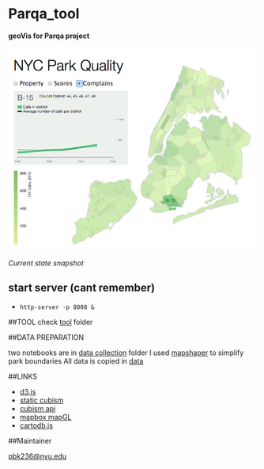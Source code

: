 Parqa_tool
==========
**geoVis for Parqa project**

![Current State](img/7.png "Current state")

*Current state snapshot*

## start server (cant remember)

- `http-server -p 8008 &`

##TOOL
check [tool](tool/) folder

##DATA PREPARATION

two notebooks are in [data collection](data_collection/) folder
I used [mapshaper](http://www.mapshaper.org/) to simplify park boundaries
All data is copied in [data](folder)


##LINKS

- [d3.js](http://d3js.org/)
- [static cubism](http://bl.ocks.org/bae25/10797393)
- [cubism api](https://github.com/square/cubism/wiki/Metric)
- [mapbox mapGL](https://github.com/mapbox/mapbox-gl-js)
- [cartodb.js](http://docs.cartodb.com/cartodb-platform/cartodb-js.html)

##Maintainer

[pbk236@nyu.edu](pbk236@nyu.edu)
